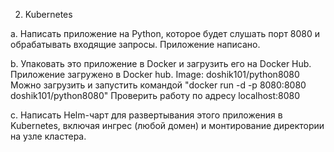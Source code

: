 2. Kubernetes

a. Написать приложение на Python, которое будет слушать порт 8080 и обрабатывать входящие запросы.
Приложение написано.

b. Упаковать это приложение в Docker и загрузить его на Docker Hub.
Приложение загружено в Docker hub. Image: doshik101/python8080
Можно загрузить и запустить командой "docker run -d -p 8080:8080 doshik101/python8080"
Проверить работу по адресу localhost:8080

c. Написать Helm-чарт для развертывания этого приложения в Kubernetes, включая ингрес (любой домен) и монтирование директории на узле кластера.
